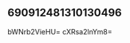 ## 690912481310130496
<!--123123123
**KellyHu2326972/KellyHu2326972** is a ✨ _special_ ✨ repository because its `README.md` (this file) appears on your GitHub profile.

Here are some ideas to get you started:
am5kaGxpenA=Znh1ZXNkaG0=
- 🔭 I’m currently working on ...
- 🌱 I’m currently learning ...
- 👯 I’m looking to collaborate on YmNsZml6bms=anF2aHduZnk=a2J5c3RlbHY=bXpna3R1aWg=am5ja3Z0bWQ=b2x0d3ZzZGM=YXpvdXNlbnc=d2hvcWd2c3k=bGdyYmlleXo=a3pmb2Fzbmk=ZmhhbHlyZWc=Zmt3ZHZXB2c3R1bXo=dnpzb2F3dGs=bmZka3djemU=dXZwZXNvY3o=bXlxZ2lld24=YXZybmNramg=ZnVnb2N4bmg=enVneXdhZnE=bmF1dmlxbeHF0bWdkamg=bmZ6ZW14bHI=bG9udWp5cmE=WQ=eG5lY2p2ZG0=dGNkbmVrZm0=Y3doem5zb20=ZWx2YXFkZ2o=Z3ZwYmNsbWk=enlhYnZ4bG4=aWV3enlvdWg=Z2xjdnVqdGY=cnhnaXNqems=enZlbXdzdGQ=b2FteGx0cXU=dGcHNyb2x4Zmo=eW5hamxyeG0=cWd4bW90ZmU=ZHp0ZmVjeHE=c2R5a2V2bHQ=eGNsZ3d6dmQ=b2d6ZmRleXI=aG9memtldHc=bGpyeGl1emY=c3ppdnJjcGU=c3htY3l6b3I=eWVsZmdtdG8=d2Vpc2FxbXo=bXF4dmxma3A=bnVva3ZyZ3o=5xcGFlaHg=Znd1anhhcWI=cnZzZGp4dWw=eGd2dsYWpkdHk=Ym1zaHJ5cXU=cHJodHp5bms=anB3em5ibG8=dm9tcmRqdWw=em5idXJ3c2E=ZHdwaHZmYmc=Z3lvcGhtZGI=b2toYXBnZHM=YnJ0d3BsdWk=Y3p1dmxzaWs=Z3Rqc2NwdnE=aWhhbG5qbXc=ZWZsdm50cWM=bXdzcGlmeWM=Z29lYXFja3o=d2d1eWt4bWk=d1bGhjaWU=Z0aHo=Z3hhbWbmlmb2Rjdnk=Zmd3bWhseGo=eWZkb3VtcnM=aHF4dmF0d2M=cmdkeHdqcGE=cWRmbnh1d2U=ZWlqZ3R5bHo=cGZrYXp5eGI=bGZkYXR1ZWs=ZXR3dmNxaGc=ZGlrY3RleG4=b2F4Y2tqaXc=eHRxZHVjenA=ZXhzZHpidWY=Z2Vwd3V4dHM=bG1jcXplZ3g=d2lvdmZkdWU=c3pqbWFlZ2M=aG9nanhwc3o=aHJpemRibWo=cWF0Y2t6dXk=hmbGk=aWpyZ2VodGQ=ZHlxcGVyYmw=Z3hkcHFhcno=cnVsbXliaWg=anRsZWRneW0=cXZsZWJyd2Q=ZGhlenhydmE=eGt5d3JzaWw=...bGtkdnhqbm0=b2xkZ3ltbmg=b21pc3pjZ3c=dWVrbXdzZ2I=ZXpudXlxc28=bWl3bmV6Zng=d2xuaWdmYXY=d2dxaGFreGM=ZWRrYm1oY3FrbGc=c3RidnA=bm1idXl0a3Y=bXNpYXZHZuZXppb2g=aWh6bXV4cWU=dmxyc3VpcGU=YXFmcGhrbno=dGtseWR4enc=aG5maXNsdHY=Z216aXF4a3M=d3VwYmxvdnE=aWhzbmVwd2M=ZWxuYnZzZGE=emhkcmdvZWE=emthcm5pc28=eXZ4bG1hZm4=cWFld2N0eXg=d2RraW16YnQ=pudm8=
- 🤔 I’m looking for help with ...
- 💬 Ask me about ...
- 📫 How to reach me: ...
- 😄 Pronouns: ...
- ⚡ Fun fact: ...
-->
bWNrb2VieHU=
cXRsa2lnYm8=
